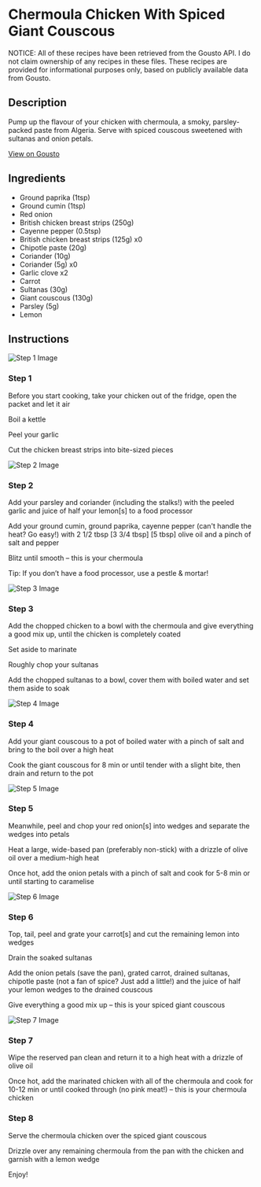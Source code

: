 # Chermoula Chicken With Spiced Giant Couscous

NOTICE: All of these recipes have been retrieved from the Gousto API. I do not claim ownership of any recipes in these files. These recipes are provided for informational purposes only, based on publicly available data from Gousto.

## Description

Pump up the flavour of your chicken with chermoula, a smoky, parsley-packed paste from Algeria. Serve with spiced couscous sweetened with sultanas and onion petals.

[View on Gousto](https://www.gousto.co.uk/recipes/cookbook/chermoula-chicken-with-spiced-couscous)

## Ingredients

- Ground paprika (1tsp)
- Ground cumin (1tsp)
- Red onion
- British chicken breast strips (250g)
- Cayenne pepper (0.5tsp)
- British chicken breast strips (125g) x0
- Chipotle paste (20g)
- Coriander (10g)
- Coriander (5g) x0
- Garlic clove x2
- Carrot
- Sultanas (30g)
- Giant couscous (130g)
- Parsley (5g)
- Lemon

## Instructions

![Step 1 Image](https://production-media.gousto.co.uk/cms/recipe-step-image/Step-1-1654005229895-x200.jpg)

### Step 1

Before you start cooking, take your chicken out of the fridge, open the packet and let it air

Boil a kettle

Peel your garlic

Cut the chicken breast strips into bite-sized pieces

![Step 2 Image](https://production-media.gousto.co.uk/cms/recipe-step-image/Step-2-1654005239340-x200.jpg)

### Step 2

Add your parsley and coriander (including the stalks!) with the peeled garlic and juice of half your lemon[s] to a food processor

Add your ground cumin, ground paprika, cayenne pepper (can't handle the heat? Go easy!) with 2 1/2 tbsp <span class="text-purple">[3 3/4 tbsp]</span> <span class="text-danger">[5 tbsp]</span> olive oil and a pinch of salt and pepper

Blitz until smooth – this is your chermoula

Tip: If you don’t have a food processor, use a pestle & mortar!

![Step 3 Image](https://production-media.gousto.co.uk/cms/recipe-step-image/Step-3-1654005247276-x200.jpg)

### Step 3

Add the chopped chicken to a bowl with the chermoula and give everything a good mix up, until the chicken is completely coated

Set aside to marinate

Roughly chop your sultanas

Add the chopped sultanas to a bowl, cover them with boiled water and set them aside to soak

![Step 4 Image](https://production-media.gousto.co.uk/cms/recipe-step-image/Couscous-1654076822605-x200.jpg)

### Step 4

Add your giant couscous to a pot of boiled water with a pinch of salt and bring to the boil over a high heat

Cook the giant couscous for 8 min or until tender with a slight bite, then drain and return to the pot

![Step 5 Image](https://production-media.gousto.co.uk/cms/recipe-step-image/Step-5-1654005266079-x200.jpg)

### Step 5

Meanwhile, peel and chop your red onion[s] into wedges and separate the wedges into petals

Heat a large, wide-based pan (preferably non-stick) with a drizzle of olive oil over a medium-high heat

Once hot, add the onion petals with a pinch of salt and cook for 5-8 min or until starting to caramelise

![Step 6 Image](https://production-media.gousto.co.uk/cms/recipe-step-image/Step-6-1654005274628-x200.jpg)

### Step 6

Top, tail, peel and grate your carrot[s] and cut the remaining lemon into wedges

Drain the soaked sultanas

Add the onion petals (save the pan), grated carrot, drained sultanas, chipotle paste (not a fan of spice? Just add a little!) and the juice of half your lemon wedges to the drained couscous

Give everything a good mix up – this is your spiced giant couscous

![Step 7 Image](https://production-media.gousto.co.uk/cms/recipe-step-image/Step-7-1654005286523-x200.jpg)

### Step 7

Wipe the reserved pan clean and return it to a high heat with a drizzle of olive oil

Once hot, add the marinated chicken with all of the chermoula and cook for 10-12 min or until cooked through (no pink meat!) – this is your chermoula chicken

### Step 8

Serve the chermoula chicken over the spiced giant couscous

Drizzle over any remaining chermoula from the pan with the chicken and garnish with a lemon wedge

Enjoy!

